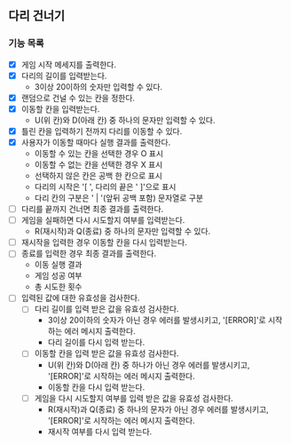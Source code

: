 ## 다리 건너기

### 기능 목록

- [x] 게임 시작 메세지를 출력한다.
- [x] 다리의 길이를 입력받는다.
  - 3이상 20이하의 숫자만 입력할 수 있다.
- [x] 랜덤으로 건널 수 있는 칸을 정한다.
- [x] 이동할 칸을 입력받는다.
  - U(위 칸)와 D(아래 칸) 중 하나의 문자만 입력할 수 있다.
- [x] 틀린 칸을 입력하기 전까지 다리를 이동할 수 있다.
- [x] 사용자가 이동할 때마다 실행 결과를 출력한다.
  - 이동할 수 있는 칸을 선택한 경우 O 표시
  - 이동할 수 없는 칸을 선택한 경우 X 표시
  - 선택하지 않은 칸은 공백 한 칸으로 표시
  - 다리의 시작은 '[ ', 다리의 끝은 ' ]'으로 표시
  - 다리 칸의 구분은 ' | '(앞뒤 공백 포함) 문자열로 구분
- [ ] 다리를 끝까지 건너면 최종 결과를 출력한다.
- [ ] 게임을 실패하면 다시 시도할지 여부를 입력받는다.
  - R(재시작)과 Q(종료) 중 하나의 문자만 입력할 수 있다.
- [ ] 재시작을 입력한 경우 이동할 칸을 다시 입력받는다.
- [ ] 종료를 입력한 경우 최종 결과를 출력한다.
  - 이동 실행 결과
  - 게임 성공 여부
  - 총 시도한 횟수
- [ ] 입력된 값에 대한 유효성을 검사한다.
  - [ ] 다리 길이를 입력 받은 값을 유효성 검사한다.
    - 3이상 20이하의 숫자가 아닌 경우 에러를 발생시키고, '[ERROR]'로 시작하는 에러 메시지 출력한다.
    - 다리 길이를 다시 입력 받는다.
  - [ ] 이동할 칸을 입력 받은 값을 유효성 검사한다.
    - U(위 칸)와 D(아래 칸) 중 하나가 아닌 경우 에러를 발생시키고, '[ERROR]'로 시작하는 에러 메시지 출력한다.
    - 이동할 칸을 다시 입력 받는다.
  - [ ] 게임을 다시 시도할지 여부를 입력 받은 값을 유효성 검사한다.
    - R(재시작)과 Q(종료) 중 하나의 문자가 아닌 경우 에러를 발생시키고, '[ERROR]'로 시작하는 에러 메시지 출력한다.
    - 재시작 여부를 다시 입력 받는다.
